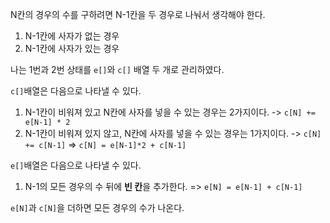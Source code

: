 N칸의 경우의 수를 구하려면 N-1칸을 두 경우로 나눠서 생각해야 한다.

1. N-1칸에 사자가 없는 경우
2. N-1칸에 사자가 있는 경우

나는 1번과 2번 상태를 `e[]`와 `c[]` 배열 두 개로 관리하였다.

`c[]`배열은 다음으로 나타낼 수 있다.

1. N-1칸이 비워져 있고 N칸에 사자를 넣을 수 있는 경우는 2가지이다.
   -> `c[N] += e[N-1] * 2`
2. N-1칸이 비워져 있지 않고, N칸에 사자를 넣을 수 있는 경우는 1가지이다.
   -> `c[N] += c[N-1]`
   => `c[N] = e[N-1]*2 + c[N-1]`

`e[]`배열은 다음으로 나타낼 수 있다.

1. N-1의 모든 경우의 수 뒤에 **빈 칸**을 추가한다.
   => `e[N] = e[N-1] + c[N-1]`

`e[N]`과 `c[N]`을 더하면 모든 경우의 수가 나온다.
